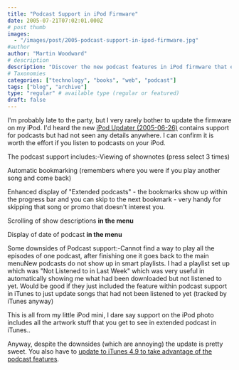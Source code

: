 ```yaml
---
title: "Podcast Support in iPod Firmware"
date: 2005-07-21T07:02:01.000Z
# post thumb
images:
  - "/images/post/2005-podcast-support-in-ipod-firmware.jpg"
#author
author: "Martin Woodward"
# description
description: "Discover the new podcast features in iPod firmware that enhance listening with bookmarks, show notes, and improved navigation—it's worth the update!"
# Taxonomies
categories: ["technology", "books", "web", "podcast"]
tags: ["blog", "archive"]
type: "regular" # available type (regular or featured)
draft: false
---
```

I'm probably late to the party, but I very rarely bother to update the firmware on my iPod.  I'd heard the new [iPod Updater (2005-06-26)](http://www.apple.com/ipod/download/) contains support for podcasts but had not seen any details anywhere.  I can confirm it is worth the effort if you listen to podcasts on your iPod.

The podcast support includes:-Viewing of shownotes (press select 3 times)

Automatic bookmarking (remembers where you were if you play another song and come back)

Enhanced display of "Extended podcasts" - the bookmarks show up within the progress bar and you can skip to the next bookmark - very handy for skipping that song or promo that doesn't interest you.

Scrolling of show descriptions **in the menu**

Display of date of podcast **in the menu**

Some downsides of Podcast support:-Cannot find a way to play all the episodes of one podcast, after finishing one it goes back to the main menuNew podcasts do not show up in smart playlists.  I had a playlist set up which was "Not Listened to in Last Week" which was very useful in automatically showing me what had been downloaded but not listened to yet.  Would be good if they just included the feature within podcast support in iTunes to just update songs that had not been listened to yet (tracked by iTunes anyway)

This is all from my little iPod mini, I dare say support on the iPod photo includes all the artwork stuff that you get to see in extended podcast in iTunes..

Anyway, despite the downsides (which are annoying) the update is pretty sweet.  You also have to [update to iTunes 4.9 to take advantage of the podcast features](http://www.woodwardweb.com/podcasting/000112.html).